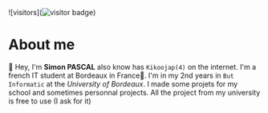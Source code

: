 ![visitors](![visitor badge](https://visitor-badge.laobi.icu/badge?page_id=samisoumalasam.visitor-badge))

# About me

👋 Hey, I'm **Simon PASCAL** also know has ```Kikoojap(4)``` on the internet. I'm a french IT student at Bordeaux in France🥖. I'm in my 2nd years in ```But Informatic``` at the *University of Bordeaux*. I made some projets for my school and sometimes personnal projects. All the project from my university is free to use (I ask for it)
